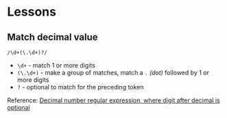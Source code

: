 # Lessons

## Match decimal value

```
/\d+(\.\d+)?/
```

- `\d+` - match 1 or more digits
- `(\.\d+)` - make a group of matches, match a `.` _(dot)_ followed by 1 or more digits
- `?` - optional to match for the preceding token

Reference: [Decimal number regular expression, where digit after decimal is optional](http://stackoverflow.com/questions/12117024/decimal-number-regular-expression-where-digit-after-decimal-is-optional/12117062#12117062)
